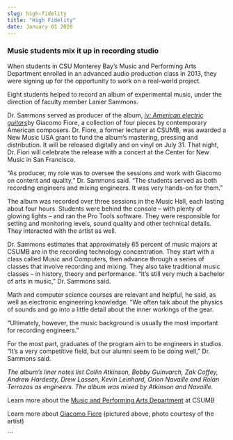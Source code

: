 ```yaml
---
slug: high-fidelity
title: "High Fidelity"
date: January 01 2020
---
```


 
<h3>Music students mix it up in recording studio</h3>
<p>
  When students in CSU Monterey Bay’s Music and Performing Arts Department
  enrolled in an advanced audio production class in 2013, they were signing up
  for the opportunity to work on a real-world project.
</p>
<p>
  Eight students helped to record an album of experimental music, under the
  direction of faculty member Lanier Sammons.
</p>
<p>
  Dr. Sammons served as producer of the album,
  <a href="https://www.giacomofiore.com/#iv-american-electric-guitars"
    ><em>iv: American electric guitars</em></a
  >by Giacomo Fiore, a collection of four pieces by contemporary American
  composers. Dr. Fiore, a former lecturer at CSUMB, was awarded a New Music USA
  grant to fund the album’s mastering, pressing and distribution. It will be
  released digitally and on vinyl on July 31. That night, Dr. Fiori will
  celebrate the release with a concert at the Center for New Music in San
  Francisco.
</p>
<p>
  “As producer, my role was to oversee the sessions and work with Giacomo on
  content and quality,” Dr. Sammons said. “The students served as both recording
  engineers and mixing engineers. It was very hands-on for them.”
</p>
<p>
  The album was recorded over three sessions in the Music Hall, each lasting
  about four hours. Students were behind the console – with plenty of glowing
  lights – and ran the Pro Tools software. They were responsible for setting and
  monitoring levels, sound quality and other technical details. They interacted
  with the artist as well.
</p>
<p>
  Dr. Sammons estimates that approximately 65 percent of music majors at CSUMB
  are in the recording technology concentration. They start with a class called
  Music and Computers, then advance through a series of classes that involve
  recording and mixing. They also take traditional music classes – in history,
  theory and performance. “It’s still very much a bachelor of arts in music,”
  Dr. Sammons said.
</p>
<p>
  Math and computer science courses are relevant and helpful, he said, as well
  as electronic engineering knowledge. “We often talk about the physics of
  sounds and go into a little detail about the inner workings of the gear.
</p>
<p>
  “Ultimately, however, the music background is usually the most important for
  recording engineers.”
</p>
<p>
  For the most part, graduates of the program aim to be engineers in studios.
  “It’s a very competitive field, but our alumni seem to be doing well,” Dr.
  Sammons said.
</p>
<p>
  <em
    >The album’s liner notes list Collin Atkinson, Bobby Guinvarch, Zak Coffey,
    Andrew Hardesty, Drew Lassen, Kevin Leinhard, Orion Navaille and Rolan
    Terrazas as engineers. The album was mixed by Atkinson and Navaille.</em
  >
</p>
<p>
  Learn more about the
  <a href="https://music.csumb.edu">Music and Performing Arts Department</a> at
  CSUMB
</p>
<p>
  Learn more about
  <a href="https://www.giacomofiore.com">Giacomo Fiore</a> (pictured above, photo
  courtesy of the artist)
</p>
<p></p>
```
